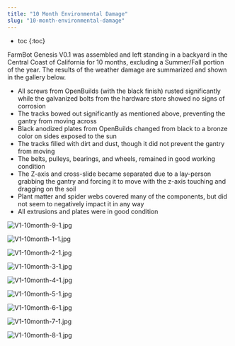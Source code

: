 ```yaml
---
title: "10 Month Environmental Damage"
slug: "10-month-environmental-damage"
---
```


* toc
{:toc}

FarmBot Genesis V0.1 was assembled and left standing in a backyard in the Central Coast of California for 10 months, excluding a Summer/Fall portion of the year. The results of the weather damage are summarized and shown in the gallery below.

  * All screws from OpenBuilds (with the black finish) rusted significantly while the galvanized bolts from the hardware store showed no signs of corrosion
  * The tracks bowed out significantly as mentioned above, preventing the gantry from moving across
  * Black anodized plates from OpenBuilds changed from black to a bronze color on sides exposed to the sun
  * The tracks filled with dirt and dust, though it did not prevent the gantry from moving
  * The belts, pulleys, bearings, and wheels, remained in good working condition
  * The Z-axis and cross-slide became separated due to a lay-person grabbing the gantry and forcing it to move with the z-axis touching and dragging on the soil
  * Plant matter and spider webs covered many of the components, but did not seem to negatively impact it in any way
  * All extrusions and plates were in good condition

![V1-10month-9-1.jpg](_images/10month-9-1.jpg)



![V1-10month-1-1.jpg](_images/10month-1-1.jpg)



![V1-10month-2-1.jpg](_images/10month-2-1.jpg)



![V1-10month-3-1.jpg](_images/10month-3-1.jpg)



![V1-10month-4-1.jpg](_images/10month-4-1.jpg)



![V1-10month-5-1.jpg](_images/10month-5-1.jpg)



![V1-10month-6-1.jpg](_images/10month-6-1.jpg)



![V1-10month-7-1.jpg](_images/10month-7-1.jpg)



![V1-10month-8-1.jpg](_images/10month-8-1.jpg)

